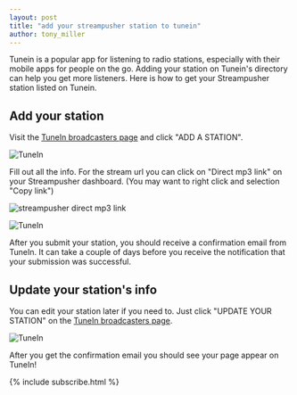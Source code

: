 ```yaml
---
layout: post
title: "add your streampusher station to tunein"
author: tony_miller
---
```


Tunein is a popular app for listening to radio stations, especially with their mobile apps for people on the go.
Adding your station on Tunein's directory can help you get more listeners.
Here is how to get your Streampusher station listed on Tunein.

## Add your station
Visit the [TuneIn broadcasters page](http://tunein.com/broadcasters/) and click "ADD A STATION".

![TuneIn](/blog/assets/images/tunein_add_station.jpg)

Fill out all the info. For the stream url you can click on "Direct mp3 link" on
your Streampusher dashboard. (You may want to right click and selection "Copy
link")

![streampusher direct mp3 link](/blog/assets/images/streampusher_direct_mp3_link.png)

![TuneIn](/blog/assets/images/tunein_form.jpg)

After you submit your station, you should receive a confirmation email from
TuneIn. It can take a couple of days before you receive the notification that
your submission was successful.

## Update your station's info
You can edit your station later if you need to. Just click "UPDATE YOUR STATION"
on the [TuneIn broadcasters page](http://tunein.com/broadcasters/).

![TuneIn](/blog/assets/images/tunein_update_station.jpg)

After you get the confirmation email you should see your page appear on TuneIn!

{% include subscribe.html %}
